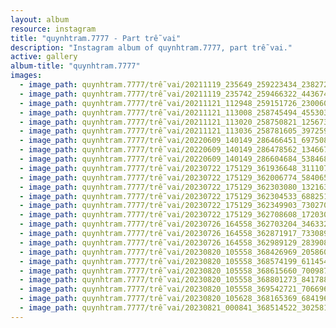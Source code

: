 ```yaml
---
layout: album
resource: instagram
title: "quynhtram.7777 - Part trễ vai"
description: "Instagram album of quynhtram.7777, part trễ vai."
active: gallery
album-title: "quynhtram.7777"
images:
  - image_path: quynhtram.7777/trễ vai/20211119_235649_259223434_238272341581002_6463473487786765345_n.jpg
  - image_path: quynhtram.7777/trễ vai/20211119_235742_259466322_4436747519713353_1499765009560043054_n.jpg
  - image_path: quynhtram.7777/trễ vai/20211121_112948_259151726_2300602320081771_3343517131203207501_n.jpg
  - image_path: quynhtram.7777/trễ vai/20211121_113008_258745494_455303909429599_7152752449359753623_n.jpg
  - image_path: quynhtram.7777/trễ vai/20211121_113020_258750821_1256730904817424_2051931558720331975_n.jpg
  - image_path: quynhtram.7777/trễ vai/20211121_113036_258781605_397259735423274_1892030980619591742_n.jpg
  - image_path: quynhtram.7777/trễ vai/20220609_140149_286466451_697508991315277_6794873441816030623_n.jpg
  - image_path: quynhtram.7777/trễ vai/20220609_140149_286478562_134667359218471_6750921096963191130_n.jpg
  - image_path: quynhtram.7777/trễ vai/20220609_140149_286604684_5384680641591746_880933113640402759_n.jpg
  - image_path: quynhtram.7777/trễ vai/20230722_175129_361936648_311107131347088_1606385951048125519_n.jpg
  - image_path: quynhtram.7777/trễ vai/20230722_175129_362006774_584065090581521_5812337259097953747_n.jpg
  - image_path: quynhtram.7777/trễ vai/20230722_175129_362303080_1321633375099239_3892481415557153351_n.jpg
  - image_path: quynhtram.7777/trễ vai/20230722_175129_362304533_688251059810258_278859065452291007_n.jpg
  - image_path: quynhtram.7777/trễ vai/20230722_175129_362349903_730270522239091_2063847786085328475_n.jpg
  - image_path: quynhtram.7777/trễ vai/20230722_175129_362708608_172030105888451_3597660309618695420_n.jpg
  - image_path: quynhtram.7777/trễ vai/20230726_164558_362703204_3463327957276348_3895220801139217608_n.jpg
  - image_path: quynhtram.7777/trễ vai/20230726_164558_362871917_733089645241033_5042618974891257725_n.jpg
  - image_path: quynhtram.7777/trễ vai/20230726_164558_362989129_283908090950300_2083932690013353651_n.jpg
  - image_path: quynhtram.7777/trễ vai/20230820_105558_368426969_205860869155607_8323212467316948974_n.jpg
  - image_path: quynhtram.7777/trễ vai/20230820_105558_368574199_611454371042448_6868564832978981133_n.jpg
  - image_path: quynhtram.7777/trễ vai/20230820_105558_368615660_7009875305691796_1228449353400166599_n.jpg
  - image_path: quynhtram.7777/trễ vai/20230820_105558_368801273_841788287414612_8255373475764197083_n.jpg
  - image_path: quynhtram.7777/trễ vai/20230820_105558_369542721_706696331286125_5279404032750435666_n.jpg
  - image_path: quynhtram.7777/trễ vai/20230820_105628_368165369_684196246439716_4081673041895909334_n.jpg
  - image_path: quynhtram.7777/trễ vai/20230821_000841_368514522_302581389089521_118935059421889509_n.jpg
---
```

